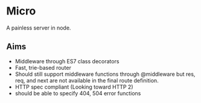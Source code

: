 # Micro

A painless server in node.

## Aims

- Middleware through ES7 class decorators
- Fast, trie-based router
- Should still support middleware functions through @middleware
  but res, req, and next are not available in the final route
  definition.
- HTTP spec compliant (Looking toward HTTP 2)
- should be able to specify 404, 504 error functions
